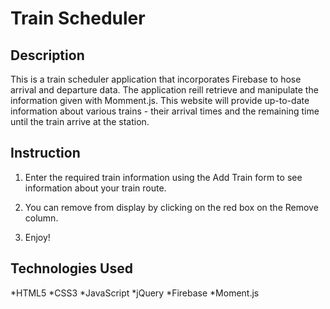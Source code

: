 # Train Scheduler

## Description
This is a train scheduler application that incorporates Firebase to hose arrival and departure data.  The application reill retrieve and manipulate the information given with Momment.js.  This website will provide up-to-date information about various trains - their arrival times and the remaining time until the train arrive at the station.

## Instruction
1. Enter the required train information using the Add Train form to see information about your train route.

1. You can remove from display by clicking on the red box on the Remove column.

1. Enjoy!

## Technologies Used
*HTML5
*CSS3
*JavaScript
*jQuery
*Firebase
*Moment.js
